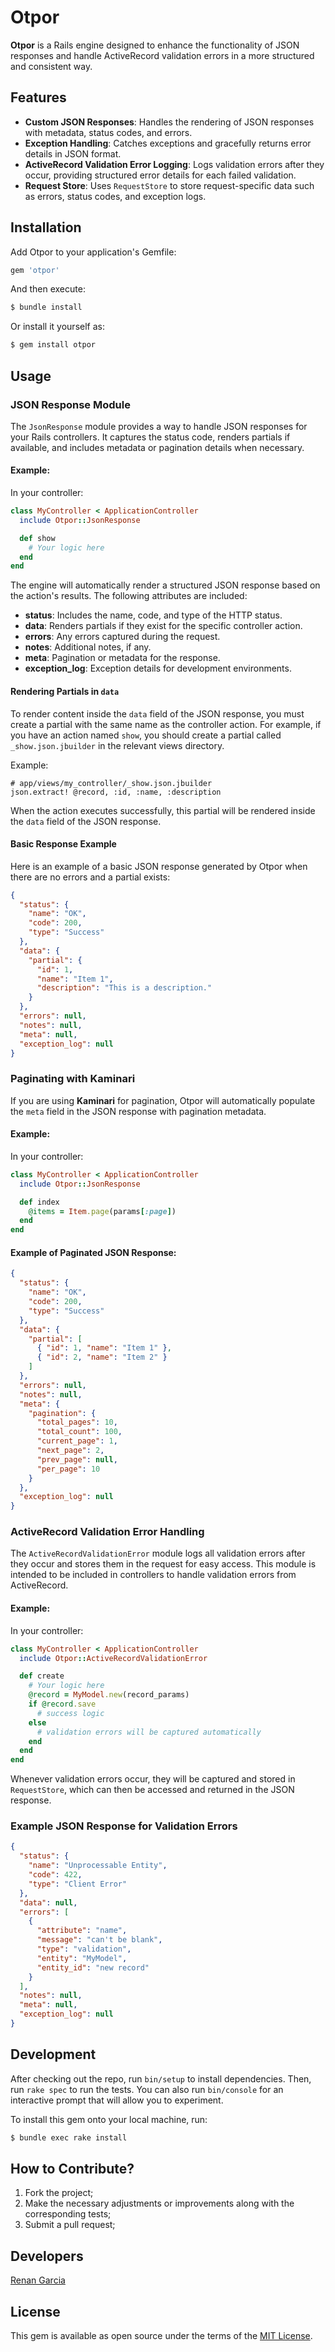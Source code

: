 # Otpor

**Otpor** is a Rails engine designed to enhance the functionality of JSON responses and handle ActiveRecord validation errors in a more structured and consistent way.

## Features

- **Custom JSON Responses**: Handles the rendering of JSON responses with metadata, status codes, and errors.
- **Exception Handling**: Catches exceptions and gracefully returns error details in JSON format.
- **ActiveRecord Validation Error Logging**: Logs validation errors after they occur, providing structured error details for each failed validation.
- **Request Store**: Uses `RequestStore` to store request-specific data such as errors, status codes, and exception logs.

## Installation

Add Otpor to your application's Gemfile:

```ruby
gem 'otpor'
```

And then execute:

```bash
$ bundle install
```

Or install it yourself as:

```bash
$ gem install otpor
```

## Usage

### JSON Response Module

The `JsonResponse` module provides a way to handle JSON responses for your Rails controllers. It captures the status code, renders partials if available, and includes metadata or pagination details when necessary.

#### Example:

In your controller:

```ruby
class MyController < ApplicationController
  include Otpor::JsonResponse

  def show
    # Your logic here
  end
end
```

The engine will automatically render a structured JSON response based on the action's results. The following attributes are included:

- **status**: Includes the name, code, and type of the HTTP status.
- **data**: Renders partials if they exist for the specific controller action.
- **errors**: Any errors captured during the request.
- **notes**: Additional notes, if any.
- **meta**: Pagination or metadata for the response.
- **exception_log**: Exception details for development environments.

#### Rendering Partials in `data`

To render content inside the `data` field of the JSON response, you must create a partial with the same name as the controller action. For example, if you have an action named `show`, you should create a partial called `_show.json.jbuilder` in the relevant views directory.

Example:

```erb
# app/views/my_controller/_show.json.jbuilder
json.extract! @record, :id, :name, :description
```

When the action executes successfully, this partial will be rendered inside the `data` field of the JSON response.

#### Basic Response Example

Here is an example of a basic JSON response generated by Otpor when there are no errors and a partial exists:

```json
{
  "status": {
    "name": "OK",
    "code": 200,
    "type": "Success"
  },
  "data": {
    "partial": {
      "id": 1,
      "name": "Item 1",
      "description": "This is a description."
    }
  },
  "errors": null,
  "notes": null,
  "meta": null,
  "exception_log": null
}
```

### Paginating with Kaminari

If you are using **Kaminari** for pagination, Otpor will automatically populate the `meta` field in the JSON response with pagination metadata.

#### Example:

In your controller:

```ruby
class MyController < ApplicationController
  include Otpor::JsonResponse

  def index
    @items = Item.page(params[:page])
  end
end
```

#### Example of Paginated JSON Response:

```json
{
  "status": {
    "name": "OK",
    "code": 200,
    "type": "Success"
  },
  "data": {
    "partial": [
      { "id": 1, "name": "Item 1" },
      { "id": 2, "name": "Item 2" }
    ]
  },
  "errors": null,
  "notes": null,
  "meta": {
    "pagination": {
      "total_pages": 10,
      "total_count": 100,
      "current_page": 1,
      "next_page": 2,
      "prev_page": null,
      "per_page": 10
    }
  },
  "exception_log": null
}
```

### ActiveRecord Validation Error Handling

The `ActiveRecordValidationError` module logs all validation errors after they occur and stores them in the request for easy access. This module is intended to be included in controllers to handle validation errors from ActiveRecord.

#### Example:

In your controller:

```ruby
class MyController < ApplicationController
  include Otpor::ActiveRecordValidationError

  def create
    # Your logic here
    @record = MyModel.new(record_params)
    if @record.save
      # success logic
    else
      # validation errors will be captured automatically
    end
  end
end
```

Whenever validation errors occur, they will be captured and stored in `RequestStore`, which can then be accessed and returned in the JSON response.

### Example JSON Response for Validation Errors

```json
{
  "status": {
    "name": "Unprocessable Entity",
    "code": 422,
    "type": "Client Error"
  },
  "data": null,
  "errors": [
    {
      "attribute": "name",
      "message": "can't be blank",
      "type": "validation",
      "entity": "MyModel",
      "entity_id": "new record"
    }
  ],
  "notes": null,
  "meta": null,
  "exception_log": null
}
```

## Development

After checking out the repo, run `bin/setup` to install dependencies. Then, run `rake spec` to run the tests. You can also run `bin/console` for an interactive prompt that will allow you to experiment.

To install this gem onto your local machine, run:

```bash
$ bundle exec rake install
```

## How to Contribute?

1. Fork the project;
1. Make the necessary adjustments or improvements along with the corresponding tests;
1. Submit a pull request;

## Developers

[Renan Garcia](https://github.com/renan-garcia)

## License

This gem is available as open source under the terms of the [MIT License](https://opensource.org/licenses/MIT).
